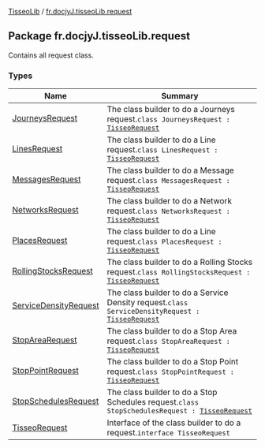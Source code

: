 [TisseoLib](../index.md) / [fr.docjyJ.tisseoLib.request](./index.md)

## Package fr.docjyJ.tisseoLib.request

Contains all request class.

### Types

| Name | Summary |
|---|---|
| [JourneysRequest](-journeys-request/index.md) | The class builder to do a Journeys request.`class JourneysRequest : `[`TisseoRequest`](-tisseo-request/index.md) |
| [LinesRequest](-lines-request/index.md) | The class builder to do a Line request.`class LinesRequest : `[`TisseoRequest`](-tisseo-request/index.md) |
| [MessagesRequest](-messages-request/index.md) | The class builder to do a Message request.`class MessagesRequest : `[`TisseoRequest`](-tisseo-request/index.md) |
| [NetworksRequest](-networks-request/index.md) | The class builder to do a Network request.`class NetworksRequest : `[`TisseoRequest`](-tisseo-request/index.md) |
| [PlacesRequest](-places-request/index.md) | The class builder to do a Line request.`class PlacesRequest : `[`TisseoRequest`](-tisseo-request/index.md) |
| [RollingStocksRequest](-rolling-stocks-request/index.md) | The class builder to do a Rolling Stocks request.`class RollingStocksRequest : `[`TisseoRequest`](-tisseo-request/index.md) |
| [ServiceDensityRequest](-service-density-request/index.md) | The class builder to do a Service Density request.`class ServiceDensityRequest : `[`TisseoRequest`](-tisseo-request/index.md) |
| [StopAreaRequest](-stop-area-request/index.md) | The class builder to do a Stop Area request.`class StopAreaRequest : `[`TisseoRequest`](-tisseo-request/index.md) |
| [StopPointRequest](-stop-point-request/index.md) | The class builder to do a Stop Point request.`class StopPointRequest : `[`TisseoRequest`](-tisseo-request/index.md) |
| [StopSchedulesRequest](-stop-schedules-request/index.md) | The class builder to do a Stop Schedules request.`class StopSchedulesRequest : `[`TisseoRequest`](-tisseo-request/index.md) |
| [TisseoRequest](-tisseo-request/index.md) | Interface of the class builder to do a request.`interface TisseoRequest` |
